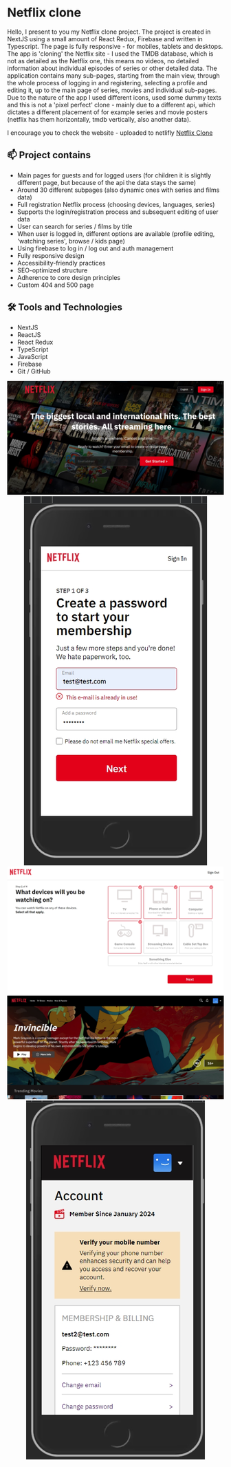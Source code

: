 <h1>Netflix clone</h1>

<p>Hello, I present to you my Netflix clone project. The project is created in NextJS using a small amount of React Redux, Firebase and written in Typescript. The page is fully responsive - for mobiles, tablets and desktops. The app is 'cloning' the Netflix site - I used the TMDB database, which is not as detailed as the Netflix one, this means no videos, no detailed information about individual episodes of series or other detailed data. The application contains many sub-pages, starting from the main view, through the whole process of logging in and registering, selecting a profile and editing it, up to the main page of series, movies and individual sub-pages. Due to the nature of the app I used different icons, used some dummy texts and this is not a 'pixel perfect' clone - mainly due to a different api, which dictates a different placement of for example series and movie posters (netflix has them horizontally, tmdb vertically, also another data).</p>

<p>I encourage you to check the website - uploaded to netlifly <a href='https://netflixcloneen.vercel.app'>Netflix Clone</a></p>

<h2>📫 Project contains</h2>

<ul>
  <li>Main pages for guests and for logged users (for children it is slightly different page, but because of the api the data stays the same)</li>
  <li>Around 30 different subpages (also dynamic ones with series and films data)</li>
  <li>Full registration Netflix process (choosing devices, languages, series)</li>
  <li>Supports the login/registration process and subsequent editing of user data</li>
  <li>User can search for series / films by title</li>
  <li>When user is logged in, different options are available (profile editing, 'watching series', browse / kids page)</li>
  <li>Using firebase to log in / log out and auth management</li>
  <li>Fully responsive design</li>
  <li>Accessibility-friendly practices</li>
  <li>SEO-optimized structure</li>
  <li>Adherence to core design principles</li>
  <li>Custom 404 and 500 page</li>
</ul>

<h2>🛠 Tools and Technologies</h2>

<ul>
  <li>NextJS</li>
  <li>ReactJS</li>
  <li>React Redux</li>
  <li>TypeScript</li>
  <li>JavaScript</li>
  <li>Firebase</li>
  <li>Git / GitHub</li>
</ul>

<div align='center'>
 <img src='./src/assets/readme/photo1.jpg'>
 <img src='./src/assets/readme/photo2.jpg'>
 <img src='./src/assets/readme/photo3.jpg'>
 <img src='./src/assets/readme/photo4.jpg'>
 <img src='./src/assets/readme/photo5.jpg'>
</div>
